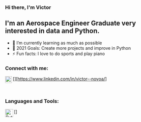 ### Hi there, I'm Victor 

## I'm an Aerospace Engineer Graduate very interested in data and Python.
- 🌱 I’m currently learning as much as possible
- 🥅 2021 Goals: Create more projects and improve in Python
- ⚡ Fun facts: I love to do sports and play piano

### Connect with me:

[<img align="left" alt="victor17h | LinkedIn" width="22px" src="server.png" />][https://www.linkedin.com/in/victor--novoa/]

<br />

### Languages and Tools:

[<img align="left" alt="Python" width="26px" src="C:\Users\Windows 10\1200px-Python-logo-notext.svg.ico" />]
